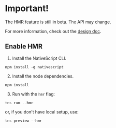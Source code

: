 # Important!

The HMR feature is still in beta.
The API may change.

For more information, check out the [design doc](https://goo.gl/NkYXga).

## Enable HMR

1. Install the NativeScript CLI.

```
npm install -g nativescript
```

2. Install the node dependencies.
```
npm install
```

3. Run with the `hmr` flag:
```
tns run --hmr
```

or, if you don't have local setup, use:
```
tns preview --hmr
```

